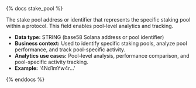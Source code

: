 {% docs stake_pool %}

The stake pool address or identifier that represents the specific staking pool within a protocol. This field enables pool-level analytics and tracking.

- **Data type:** STRING (base58 Solana address or pool identifier)
- **Business context:** Used to identify specific staking pools, analyze pool performance, and track pool-specific activity.
- **Analytics use cases:** Pool-level analysis, performance comparison, and pool-specific activity tracking.
- **Example:** '4Nd1mYw4r...'

{% enddocs %}